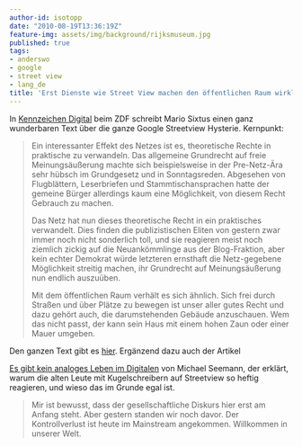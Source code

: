 ```yaml
---
author-id: isotopp
date: "2010-08-19T13:36:19Z"
feature-img: assets/img/background/rijksmuseum.jpg
published: true
tags:
- anderswo
- google
- street view
- lang_de
title: 'Erst Dienste wie Street View machen den öffentlichen Raum wirklich öffentlich '
---
```

In [Kennzeichen Digital](http://blog.zdf.de/zdfdasblog/2010/08/erst-dienste-wie-street-view-m.html)
beim ZDF schreibt Mario Sixtus einen ganz wunderbaren Text über die ganze
Google Streetview Hysterie. Kernpunkt:

> Ein interessanter Effekt des Netzes ist es, theoretische Rechte in
> praktische zu verwandeln. Das allgemeine Grundrecht auf freie
> Meinungsäußerung machte sich beispielsweise in der Pre-Netz-Ära sehr
> hübsch im Grundgesetz und in Sonntagsreden. Abgesehen von Flugblättern,
> Leserbriefen und Stammtischansprachen hatte der gemeine Bürger allerdings
> kaum eine Möglichkeit, von diesem Recht Gebrauch zu machen. 
>
> Das Netz hat nun dieses theoretische Recht in ein praktisches verwandelt.
> Dies finden die publizistischen Eliten von gestern zwar immer noch nicht
> sonderlich toll, und sie reagieren meist noch ziemlich zickig auf die
> Neuankömmlinge aus der Blog-Fraktion, aber kein echter Demokrat würde
> letzteren ernsthaft die Netz-gegebene Möglichkeit streitig machen, ihr
> Grundrecht auf Meinungsäußerung nun endlich auszuüben.
>
> Mit dem öffentlichen Raum verhält es sich ähnlich. Sich frei durch Straßen
> und über Plätze zu bewegen ist unser aller gutes Recht und dazu gehört
> auch, die darumstehenden Gebäude anzuschauen. Wem das nicht passt, der
> kann sein Haus mit einem hohen Zaun oder einer Mauer umgeben.

Den ganzen Text gibt es 
[hier](http://blog.zdf.de/zdfdasblog/2010/08/erst-dienste-wie-street-view-m.html).
Ergänzend dazu auch der Artikel

[Es gibt kein analoges Leben im Digitalen](http://carta.info/32498/streetview-es-gibt-kein-analoges-leben-im-digitalen/)
von Michael Seemann, der erklärt, warum die alten Leute mit Kugelschreibern
auf Streetview so heftig reagieren, und wieso das im Grunde egal ist.

> Mir ist bewusst, dass der gesellschaftliche Diskurs hier erst am Anfang
> steht. Aber gestern standen wir noch davor. Der Kontrollverlust ist heute
> im Mainstream angekommen. Willkommen in unserer Welt.

